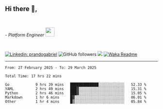 <h2>Hi there  👋,</h2> </br>

<p><em>- Platform Engineer <img src="https://media.giphy.com/media/WUlplcMpOCEmTGBtBW/giphy.gif" width="30"> 
</em></p></br>


[![Linkedin: prandogabriel](https://img.shields.io/badge/-prandogabriel-blue?style=flat-square&logo=Linkedin&logoColor=white&link=https://www.linkedin.com/in/prandogabriel/)](https://www.linkedin.com/in/prandogabriel)
![GitHub followers](https://img.shields.io/github/followers/prandogabriel?label=Follow&style=social)
![](https://visitor-badge.glitch.me/badge?page_id=prandogabriel.prandogabriel)
[![Waka Readme](https://github.com/prandogabriel/prandogabriel/actions/workflows/update-stats.yml.yml/badge.svg)](https://github.com/prandogabriel/prandogabriel/actions/workflows/update-stats.yml.yml)

---

<!--START_SECTION:waka-->

```golang
From: 27 February 2025 - To: 29 March 2025

Total Time: 17 hrs 22 mins

Go            9 hrs 39 mins   █████████████░░░░░░░░░░░░   52.33 %
YAML          2 hrs 49 mins   ███▓░░░░░░░░░░░░░░░░░░░░░   15.31 %
Python        2 hrs 46 mins   ███▓░░░░░░░░░░░░░░░░░░░░░   15.05 %
Markdown      1 hr 6 mins     █▓░░░░░░░░░░░░░░░░░░░░░░░   06.01 %
Other         1 hr 4 mins     █▒░░░░░░░░░░░░░░░░░░░░░░░   05.84 %
```

<!--END_SECTION:waka-->
